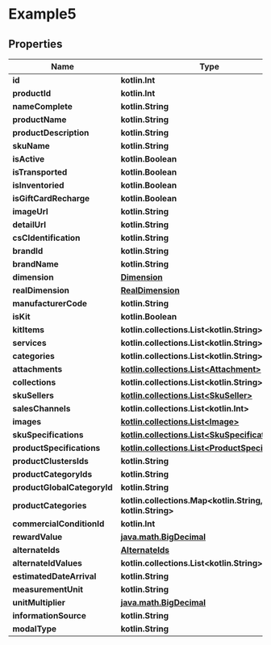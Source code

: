 
# Example5

## Properties
Name | Type | Description | Notes
------------ | ------------- | ------------- | -------------
**id** | **kotlin.Int** |  | 
**productId** | **kotlin.Int** |  | 
**nameComplete** | **kotlin.String** |  | 
**productName** | **kotlin.String** |  | 
**productDescription** | **kotlin.String** |  | 
**skuName** | **kotlin.String** |  | 
**isActive** | **kotlin.Boolean** |  | 
**isTransported** | **kotlin.Boolean** |  | 
**isInventoried** | **kotlin.Boolean** |  | 
**isGiftCardRecharge** | **kotlin.Boolean** |  | 
**imageUrl** | **kotlin.String** |  | 
**detailUrl** | **kotlin.String** |  | 
**csCIdentification** | **kotlin.String** |  | 
**brandId** | **kotlin.String** |  | 
**brandName** | **kotlin.String** |  | 
**dimension** | [**Dimension**](Dimension.md) |  | 
**realDimension** | [**RealDimension**](RealDimension.md) |  | 
**manufacturerCode** | **kotlin.String** |  | 
**isKit** | **kotlin.Boolean** |  | 
**kitItems** | **kotlin.collections.List&lt;kotlin.String&gt;** |  | 
**services** | **kotlin.collections.List&lt;kotlin.String&gt;** |  | 
**categories** | **kotlin.collections.List&lt;kotlin.String&gt;** |  | 
**attachments** | [**kotlin.collections.List&lt;Attachment&gt;**](Attachment.md) |  | 
**collections** | **kotlin.collections.List&lt;kotlin.String&gt;** |  | 
**skuSellers** | [**kotlin.collections.List&lt;SkuSeller&gt;**](SkuSeller.md) |  | 
**salesChannels** | **kotlin.collections.List&lt;kotlin.Int&gt;** |  | 
**images** | [**kotlin.collections.List&lt;Image&gt;**](Image.md) |  | 
**skuSpecifications** | [**kotlin.collections.List&lt;SkuSpecification&gt;**](SkuSpecification.md) |  | 
**productSpecifications** | [**kotlin.collections.List&lt;ProductSpecification&gt;**](ProductSpecification.md) |  | 
**productClustersIds** | **kotlin.String** |  | 
**productCategoryIds** | **kotlin.String** |  | 
**productGlobalCategoryId** | **kotlin.String** |  | 
**productCategories** | **kotlin.collections.Map&lt;kotlin.String, kotlin.String&gt;** |  | 
**commercialConditionId** | **kotlin.Int** |  | 
**rewardValue** | [**java.math.BigDecimal**](java.math.BigDecimal.md) |  | 
**alternateIds** | [**AlternateIds**](AlternateIds.md) |  | 
**alternateIdValues** | **kotlin.collections.List&lt;kotlin.String&gt;** |  | 
**estimatedDateArrival** | **kotlin.String** |  | 
**measurementUnit** | **kotlin.String** |  | 
**unitMultiplier** | [**java.math.BigDecimal**](java.math.BigDecimal.md) |  | 
**informationSource** | **kotlin.String** |  | 
**modalType** | **kotlin.String** |  | 



